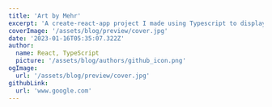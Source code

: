 ```yaml
---
title: 'Art by Mehr'
excerpt: 'A create-react-app project I made using Typescript to display my art. My main mediums include acrylic, ink, and CSS (kidding).'
coverImage: '/assets/blog/preview/cover.jpg'
date: '2023-01-16T05:35:07.322Z'
author:
  name: React, TypeScript
  picture: '/assets/blog/authors/github_icon.png'
ogImage:
  url: '/assets/blog/preview/cover.jpg'
githubLink: 
  url: 'www.google.com'
---
```

